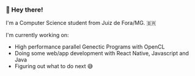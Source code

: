 ### 🌚 Hey there! 

<!--
**bmarcosps/bmarcosps** is a ✨ _special_ ✨ repository because its `README.md` (this file) appears on your GitHub profile.

Here are some ideas to get you started:

- 🔭 I’m currently working on ...
- 🌱 I’m currently learning ...
- 👯 I’m looking to collaborate on ...
- 🤔 I’m looking for help with ...
- 💬 Ask me about ...
- 📫 How to reach me: ...
- 😄 Pronouns: ...
- ⚡ Fun fact: ...
-->


I'm a Computer Science student from Juiz de Fora/MG. :brazil:

I'm currently working on:
* High performance parallel Genectic Programs with OpenCL 
* Doing some web/app development with React Native, Javascript and Java
* Figuring out what to do next 😅

